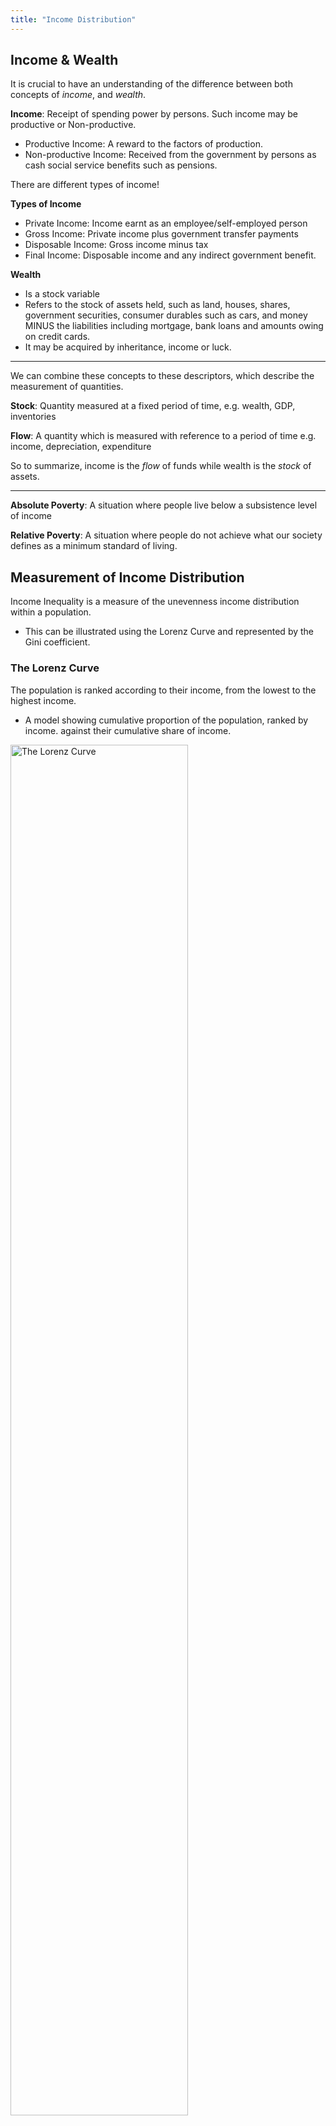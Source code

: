 ```yaml
---
title: "Income Distribution"
---
```


## Income & Wealth

It is crucial to have an understanding of the difference between both concepts of *income*, and *wealth*.

**Income**: Receipt of spending power by persons. Such income may be productive or Non-productive.
- Productive Income: A reward to the factors of production.
- Non-productive Income: Received from the government by persons as cash social service benefits such as pensions.

There are different types of income!

**Types of Income**
- Private Income: Income earnt as an employee/self-employed person
- Gross Income: Private income plus government transfer payments
- Disposable Income: Gross income minus tax
- Final Income: Disposable income and any indirect government benefit.

**Wealth**
- Is a stock variable
- Refers to the stock of assets held, such as land, houses, shares, government securities, consumer durables such as cars, and money MINUS the liabilities including mortgage, bank loans and amounts owing on credit cards.
- It may be acquired by inheritance, income or luck.

---
We can combine these concepts to these descriptors, which describe the measurement of quantities.

**Stock**: Quantity measured at a fixed period of time, e.g. wealth, GDP, inventories

**Flow**: A quantity which is measured with reference to a period of time e.g. income, depreciation, expenditure

So to summarize, income is the *flow* of funds while wealth is the *stock* of assets.

---
**Absolute Poverty**: A situation where people live below a subsistence level of income

**Relative Poverty**: A situation where people do not achieve what our society defines as a minimum standard of living.

## Measurement of Income Distribution

Income Inequality is a measure of the unevenness income distribution within a population.
- This can be illustrated using the Lorenz Curve and represented by the Gini coefficient.

### The Lorenz Curve

The population is ranked according to their income, from the lowest to the highest income.
- A model showing cumulative proportion of the population, ranked by income. against their cumulative share of income.

<image src="/the-chicken-pen/assets/Lorenz-Curve.png" alt="The Lorenz Curve"  width=75% />

The blue line indicate perfect equality, where 25% of the population earns 25% of the income, while 50% of the population earns 50% of the income, and so on. As the curve tends outwards, away from the line of equity, the distribution of income gets more and more unequal. The green line has more unequal income distributions than the blue line, and the the same for the yellow line to the green.

We can observe the "portion" of income each section receives by looking at the black points on the Lorenz Curves. As the Lorenz Curve moves outwards away from the blue line, we can see each point at every quartile decreasing, creating a larger gap between the "portion" of income that the bottom 75% receives and the top 25% receives.

The red line represents absolute inequality, where only one singular person receives 100% of the income. Both perfect equality and absolute inequality will not happen in a real economy, so Lorenz Curves tend to lie between these two extremities.

---
### Gini Coefficient

Measures the degree of income inequality in a country
- Value between 0 and 1
- 0 = Income Equality, 1 = Absolute Inequality
- Calculation: Area between diagonal and Lorenz Curve / entire area under the diagonal

Looking at the Lorenz Curve above, we can say that that the blue line has a Gini coefficient of 0 while the red line has a Gini Coefficient of 1. The closer the Gini coefficient is to 1, the more unequal the income distribution is.

**Real World Examples:**
- South Africa has the highest Gini Coefficient -> 0.63
- Slovakia has the lowest Gini Coefficient -> 0.232
- The Gini Coefficient global average is -> 0.38

### Explanation of Inequality

- Personal Traits
	- Personalities and talents
- Occupational conditions
	- Training, Education and responsibilities
- Opportunities
- Other factors
	- Sickness, Disabilities, Age and Luck

### Strategies for Income Distribution

**Direct Taxation**: Personal tax is progressive, higher tax earners pay greater proportion of income than lower tax earners.

**Transfer Payments**: Cash support for different groups

**Indirect Government Payments**: Social transfers increase access to basic services which may be under consumed if provided by the market.